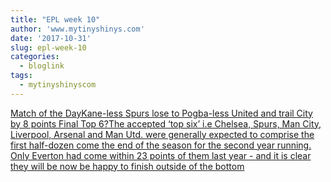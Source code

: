 ```yaml
---
title: "EPL week 10"
author: 'www.mytinyshinys.com'
date: '2017-10-31'
slug: epl-week-10
categories:
  - bloglink
tags:
  - mytinyshinyscom
---
```


[Match of the DayKane-less Spurs lose to Pogba-less United and trail City by 8 points Final Top 6?The accepted ‘top six’ i.e Chelsea, Spurs, Man City, Liverpool, Arsenal and Man Utd. were generally expected to comprise the first half-dozen come the end of the season for the second year running. Only Everton had come within 23 points of them last year - and it is clear they will be now be happy to finish outside of the bottom<i class="fas fa-external-link-alt"></i>](https://www.mytinyshinys.com/2017/10/31/epl-week-10/)

